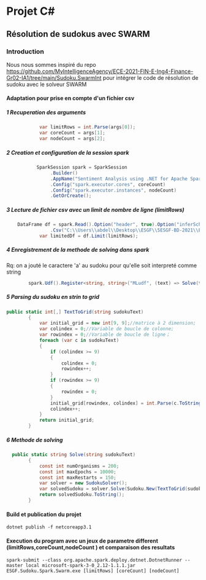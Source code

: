 ﻿# Projet C#

## Résolution de sudokus avec SWARM


### Introduction

Nous nous sommes inspiré du repo https://github.com/MyIntelligenceAgency/ECE-2021-FIN-E-Ing4-Finance-Gr02-IA1/tree/main/Sudoku.SwarmInt pour intégrer le code de résolution de sudoku avec le solveur SWARM


####  Adaptation pour prise en compte d'un fichier csv
##### 1 Recuperation des arguments
```c#
            var limitRows = int.Parse(args[0]);
            var coreCount = args[1];
            var nodeCount = args[2];
```

##### 2 Creation et configuration de la session spark
```c#
           SparkSession spark = SparkSession
                .Builder()
                .AppName("Sentiment Analysis using .NET for Apache Spark")
                .Config("spark.executor.cores", coreCount)
                .Config("spark.executor.instances", nodeCount)
                .GetOrCreate();
```

##### 3 Lecture de fichier csv avec un limit de nombre de ligne (limitRows)
```c#      
    DataFrame df = spark.Read().Option("header", true).Option("inferSchema", true)
                .Csv("C:\\Users\\abdel\\Desktop\\ESGF\\5ESGF-BD-2021\\ESGF.Sudoku.Spark.RecursiveSearch\\sudoku.csv");
            var limitedDf = df.Limit(limitRows);
```
##### 4 Enregistrement de la methode de solving dans spark
Rq: on a jouté le caractere 'a' au sudoku pour qu'elle soit interpreté comme string  
```c# 
        spark.Udf().Register<string, string>("MLudf", (text) => Solve(text.Trim(new Char[] { ' ', '"', 'a' })));
```
##### 5 Parsing du sudoku en strin to grid 
```c# 
public static int[,] TextToGrid(string sudokuText)
        {
            var initial_grid = new int[9, 9];//matrice à 2 dimension;
            var colindex = 0;//Variable de boucle de colonne;
            var rowindex = 0;//Variable de boucle de ligne；
            foreach (var c in sudokuText)
            {
                if (colindex >= 9)
                {
                    colindex = 0;
                    rowindex++;
                }
                if (rowindex >= 9)
                {
                    rowindex = 0;
                }
                initial_grid[rowindex, colindex] = int.Parse(c.ToString());
                colindex++;
            }
            return initial_grid;
        }
```


##### 6 Methode de solving 
```c# 
  public static string Solve(string sudokuText)
        {
            const int numOrganisms = 200; 
            const int maxEpochs = 10000;
            const int maxRestarts = 150;
            var solver = new SudokuSolver();
            var solvedSudoku = solver.Solve(Sudoku.New(TextToGrid(sudokuText)), numOrganisms, maxEpochs, maxRestarts);
            return solvedSudoku.ToString();
        }
```

#### Build et publication du projet 
    dotnet publish -f netcoreapp3.1

#### Execution du program avec un jeux de parametre different (limitRows,coreCount,nodeCount ) et comparaison des resultats  
    spark-submit --class org.apache.spark.deploy.dotnet.DotnetRunner --master local microsoft-spark-3-0_2.12-1.1.1.jar ESGF.Sudoku.Spark.Swarm.exe [limitRows] [coreCount] [nodeCount]

